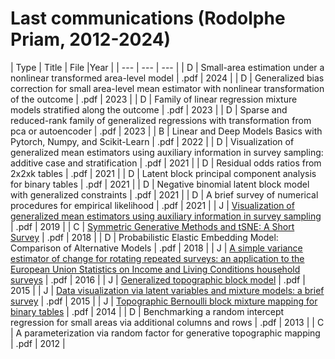 # Last communications (Rodolphe Priam, 2012-2024)

| Type | Title | File |Year |
| --- | --- | --- |
| D | Small-area estimation under a nonlinear transformed area-level model | .pdf | 2024 |
| D | Generalized bias correction for small area-level mean estimator with nonlinear transformation of the outcome | .pdf | 2023 |
| D | Family of linear regression mixture models stratified along the outcome | .pdf | 2023 |
| D | Sparse and reduced-rank family of generalized regressions with transformation from pca or autoencoder | .pdf | 2023 |
| B | Linear and Deep Models Basics with Pytorch, Numpy, and Scikit-Learn | .pdf | 2022 |
| D | Visualization of generalized mean estimators using auxiliary information in survey sampling: additive case and stratification | .pdf | 2021 |
| D | Residual odds ratios from 2x2xk tables | .pdf | 2021 |
| D | Latent block principal component analysis for binary tables | .pdf | 2021 |
| D | Negative binomial latent block model with generalized constraints | .pdf | 2021 |
| D | A brief survey of numerical procedures for empirical likelihood | .pdf | 2021 |
| J | [Visualization of generalized mean estimators using auxiliary information in survey sampling](https://www.tandfonline.com/doi/full/10.1080/03610926.2019.1601224) | .pdf | 2019 |
| C | [Symmetric Generative Methods and tSNE: A Short Survey](https://www.scitepress.org/Link.aspx?doi=10.5220/0006684303560363) | .pdf | 2018 |
| D | Probabilistic Elastic Embedding Model: Comparison of Alternative Models | .pdf | 2018 |
| J | [A simple variance estimator of change for rotating repeated surveys: an application to the European Union Statistics on Income and Living Conditions household surveys](https://www.jstor.org/stable/43965804) | .pdf | 2016 |
| J | [Generalized topographic block model](https://www.sciencedirect.com/science/article/pii/S0925231215012795) | .pdf | 2015 |
| J |  [Data visualization via latent variables and mixture models: a brief survey](https://link.springer.com/article/10.1007/s10044-015-0521-z) | .pdf | 2015 |
| J | [Topographic Bernoulli block mixture mapping for binary tables](https://link.springer.com/article/10.1007/s10044-014-0368-8) | .pdf | 2014 |
| D | Benchmarking a random intercept regression for small areas via additional columns and rows | .pdf | 2013 |
| C | A parameterization via random factor for generative topographic mapping | .pdf | 2012 |





